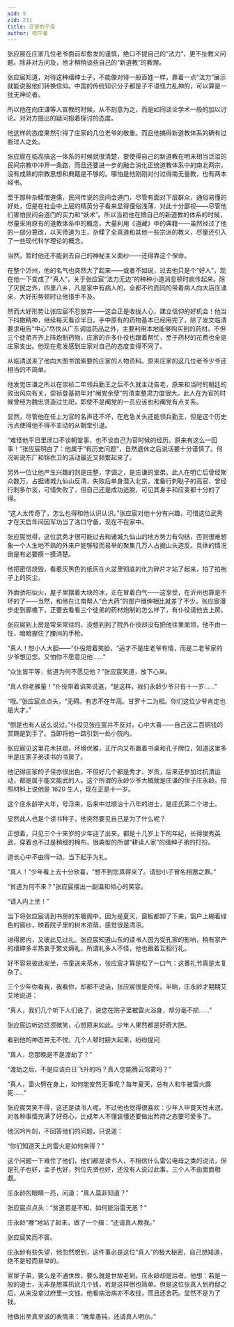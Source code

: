 ```yaml
---
aid: 5
zid: 211
title: 庄家的子侄
author: 吹牛者
---
```


张应宸在庄家几位老爷面前却愈发的谨慎，绝口不提自己的“法力”，更不扯教义问题。除非对方问及，他才稍稍谈些自己的“新道教”的教理。

张应宸知道，对待这种缙绅士子，不能像对待一般百姓一样，靠着一点“法力”展示就能说服他们转换信仰。中国的传统知识分子都是子不语怪力乱神的，可以算是一批无神论者。

所以他在向庄谦等人宣教的时候，从不刻意为之，而是如同谈论学术一般的加以讨论。对对方提出的疑问抱着探讨的态度。

他这样的态度果然引得了庄家的几位老爷的敬重。而且他搞得新道教体系的确有过些过人之处。

张应宸在临高搞这一体系的时候就很清楚，要使得自己的新道教在明末相当泛滥的民间宗教中冲开一条路，而且还要进一步的融合消化正统道教体系中的南北两宗，没有成熟的宗教思想和典籍是不够的。哪怕是他刚刚对付过得南无量教，也有两本经书。

至于那种杂糅僧道儒，民间传说的民间会道门，尽管有面对下层群众，通俗易懂的好处，但是在社会中上层的精英分子看来显得俚俗浅薄，对此十分鄙视——尽管他们害怕民间会道门的实力和“妖术”。所以当初他在搞自己的新道教的体系的时候，尽量采用原有的道教体系中的概念，大量利用《道藏》中的典籍——虽然经过了他的一部分篡改，以天师道为主，杂糅了全真道和其他一些宗派的教义，尽量还引入了一些现代科学理论的概念。

当然，暂时他还不能剥去自己的神秘主义面纱——还得靠这个保命。

在整个沂州，他的名气也突然大了起来——或者不如说，过去他只是个“好人”，现在他一下变成了“真人”，关于张应宸“法力无边”的种种小道消息顿时疯传起来。除了灾民之外，四里八乡，凡是家中有病人的，全都不约而同的带着病人向大店庄涌来，大好形势顿时让他措手不及。

然而大好形势让张应宸不忍放弃——这会正是收拢人心，建立信仰的好机会！他当下抖擞精神，继续每天看诊半日。手中原有的药物基本已经用完了，除了发文临清要求电告“中心”尽快从广东调运药品之外，主要利用本地能够购买到的药材。不但三个徒弟齐齐上阵炮制药物，庄家的许多仆役也跟着帮忙，至于药材的花费也全是庄家支出。他现在愈发感到庄家对自己的态度变得不同了。

从临清送来了他向大图书馆索要的庄家的人物资料。原来庄家的这几位老爷少爷还相当的不简单。

他发觉庄谦之所以在崇祯二年领兵勤王之后不久就主动告老，原来和当时的朝廷的政治风向有关，崇祯登基初年对“阉党余孽”的清查整肃力度很大。此人在为官的时候曾经为魏忠贤造过生祀，即使不是阉党的一员应该也和阉党有点关系。

显然，尽管他在任上为官的名声还不坏，在危急关头还能领兵勤王，但是这个历史污点使得他不得不主动的从朝堂引退。

“难怪他平日里闭口不谈朝堂事，也不谈自己为官时候的经历。原来有这么一回事！”张应宸明白了：他属于“有历史问题”，自然退休之后说话要十分谨慎了。何况听说东厂和锦衣卫的活动最近又频繁起来了。

另外一位让他产生兴趣的则是庄整，字调之，是庄谦的堂弟。此人在明亡后曾经聚众数万，占据诸城九仙山反清，失败后单身潜入北京，准备行刺鞑子的高官，曾经行刺多尔衮，可惜失败了，但自己还是成功逃脱，可见其身手和应变都十分的了得。

“这人太传奇了，怎么也得和他认识认识。”张应宸对他十分有兴趣，可惜这位武秀才在天启年间因军功当了洛口守备，现在不在家中。

张应宸觉得，这位武秀才很可能过去和诸城九仙山的地方势力有勾结，否则很难想象一个人生地不熟的外来户能够轻而易举的聚集几万人占据山头造反。具体的情况倒是有必要摸一摸清楚。

他把密信烧毁，看着灰黑色的纸灰在火盆里彻底的化为碎片才站了起来，拍了拍袍子上的灰尘。

外面骄阳似火，屋子里摆着大块的冰，正在冒着白气——这享受，在沂州也算是不坏的了——当然，和他在江南帮人“合大药”的那户缙绅相比就差了不少。张应宸漫步走到廊檐下，正要去看看三个徒弟的药材炮制的怎么样了，有仆役请他去上房。

张应宸到上房是常来常往的，没想到到了院外仆役却没有把他往里面领，他不由一怔，暗暗握住了腰间的手枪。

“真人！恕小人大胆——”仆役陪着笑脸，“适才不是庄老爷有情，而是二老爷家的少爷想见您。又怕你不愿意见他……”

“众生皆平等，贫道为何不愿见他？”张应宸笑道，放下心来。

“真人你老雅量！”仆役带着谄笑说道，“是这样，我们永龄少爷只有十一岁……”

“哦。”张应宸点点头，“无碍。有志不在年高。甘罗十二为相。你们这位少爷肯定也是大才。”

“倒是也有人这么说过。”仆役见张应宸并不反对，心中大喜——自己这二百铜钱的赏赐是到手了。当即将他一路引到一处小院内。

张应宸见这里花木扶疏，环境优雅，正厅内又布置着书桌和孔子牌位，知道这里多半是庄家子弟读书的书房了。

他记得庄家的子侄亦很出色，不但好几个都是秀才、岁贡，后来还参加过抗清运动，都是属于能文能武的人。这个所谓的永龄少爷大概就是庄谦的侄子庄永龄。按照材料上说他是 1620 生人，现在正是十一岁。

这个庄永龄字大年，号浮来，后来中过顺治十八年的进士，是庄氏第二个进士。

显然此人也是个读书种子，他突然要见自己是为了什么呢？

正想着，只见三个十来岁的少年迎了出来。都是十几岁上下的年纪，长得俊秀英武，穿着也不过是稍细的棉布，很典型的所谓“耕读人家”的缙绅子弟的打扮。

道长心中不由得一动。当下起手为礼。

“真人！”少年看上去十分欣喜，“想不到您真得来了。请恕小子冒名相邀之罪。”

“贫道为何不来？”张应宸摆出一副温和倾心的笑容。

“请入内上坐！”

当下将张应宸请到书房的东暖阁中，因为是夏天，窗板都卸了下来，窗户上糊着绿色的窗纱，映着院子里的树木浓荫，感觉很是清凉。

进得房内，又彼此见过礼。张应宸知道山东的读书人因为受孔家的影响，稍有家产的缙绅多半热衷于繁文缛礼，所谓礼多人不怪，他也跟着互相行礼。

好不容易彼此安坐，书童送来茶水，张应宸才算是松了一口气：这番礼节真是太复杂了。

三个少年你看我，我看你，却都不说话，张应宸很是奇怪。半晌，庄永龄才期期艾艾地说道：

“真人，我们几个听下人们说了，说您在院子里被雷火浴身，却分毫不损……”

张应宸边听边捻须微笑，心想原来如此。少年人果然都是好奇大胆。

看到他的神态并无不悦，几个人顿时胆大起来，纷纷提问

“真人，您那晚是不是渡劫了？”

“渡劫之后，不是应该白日飞升的吗？真人您能腾云驾雾吗？”

“真人，雷火劈在身上，如何能安然无事呢？每年夏天，总有人和牛被雷火霹死……”

张应宸哭笑不得，这还是读书人呢。不过他也觉得很喜欢：少年人毕竟天性未泯，对各种事情充满了好奇心，比成年人不懂装懂还要做出矜持之态要可爱多了。

他沉吟片刻，不回答他们的问题，只说道：

“你们知道天上的雷火是如何来得？”

这个问题一下难住了他们，他们都是读书人，不相信什么雷公电母之类的说法，但是孔子也好，孟子也好，列位先贤也好，还没有人说过此事。三个人不由面面相觑。

庄永龄的眼睛一亮，问道：“真人莫非知道？”

张应宸点点头：“贫道若是不知，如何能浴雷无恙？”

庄永龄“滕”地站了起来，做了一个揖：“还请真人教我。”

张应宸笑而不答。

庄永龄有些失望，他忽然想到，这件事必是这位“真人”的极大秘密，自己想知道，绝不是轻而易举的。

官宦子弟，要么是不通世故，要么就是世故老到。庄永龄却是后者。他想：若是一般的道士，无非是想乘机讹几个钱，若是这样倒也简单。但是这位张真人到府邸之后，从来没拿过府里一文钱。他看病治病亦不收钱，而且还舍药。显然不是为了钱。

他做出至真至诚的表情来：“晚辈愚钝，还请真人明示。”
